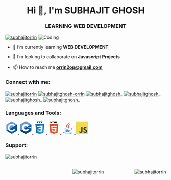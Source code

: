 <h1 align="center">Hi 👋, I'm SUBHAJIT GHOSH</h1>
<h3 align="center">LEARNING WEB DEVELOPMENT</h3>
<img align="right" alt="Coding" width="400" src="https://media.tenor.com/rePDfDWO3XoAAAAd/hacking.gif">
<p align="left"> <a href="https://twitter.com/subhajitorrin" target="blank"><img src="https://img.shields.io/twitter/follow/subhajitorrin?logo=twitter&style=for-the-badge" alt="subhajitorrin" /></a> </p>

- 🌱 I’m currently learning **WEB DEVELOPMENT**

- 👯 I’m looking to collaborate on **Javascript Projects**

- 📫 How to reach me **orrin2op@gmail.com**

<h3 align="left">Connect with me:</h3>
<p align="left">
<a href="https://twitter.com/subhajitorrin" target="blank"><img align="center" src="https://raw.githubusercontent.com/rahuldkjain/github-profile-readme-generator/master/src/images/icons/Social/twitter.svg" alt="subhajitorrin" height="30" width="40" /></a>
<a href="https://linkedin.com/in/subhajitghosh-orrin" target="blank"><img align="center" src="https://raw.githubusercontent.com/rahuldkjain/github-profile-readme-generator/master/src/images/icons/Social/linked-in-alt.svg" alt="subhajitghosh-orrin" height="30" width="40" /></a>
<a href="https://instagram.com/subhajitghosh_" target="blank"><img align="center" src="https://raw.githubusercontent.com/rahuldkjain/github-profile-readme-generator/master/src/images/icons/Social/instagram.svg" alt="subhajitghosh_" height="30" width="40" /></a>
<a href="https://www.hackerrank.com/subhajitghosh_" target="blank"><img align="center" src="https://raw.githubusercontent.com/rahuldkjain/github-profile-readme-generator/master/src/images/icons/Social/hackerrank.svg" alt="subhajitghosh_" height="30" width="40" /></a>
<a href="https://www.leetcode.com/subhajitghosh_" target="blank"><img align="center" src="https://raw.githubusercontent.com/rahuldkjain/github-profile-readme-generator/master/src/images/icons/Social/leet-code.svg" alt="subhajitghosh_" height="30" width="40" /></a>
<a href="https://auth.geeksforgeeks.org/user/subhajitghosh_" target="blank"><img align="center" src="https://raw.githubusercontent.com/rahuldkjain/github-profile-readme-generator/master/src/images/icons/Social/geeks-for-geeks.svg" alt="subhajitghosh_" height="30" width="40" /></a>
</p>

<h3 align="left">Languages and Tools:</h3>
<p align="left"> <a href="https://www.cprogramming.com/" target="_blank" rel="noreferrer"> <img src="https://raw.githubusercontent.com/devicons/devicon/master/icons/c/c-original.svg" alt="c" width="40" height="40"/> </a> <a href="https://www.w3schools.com/cpp/" target="_blank" rel="noreferrer"> <img src="https://raw.githubusercontent.com/devicons/devicon/master/icons/cplusplus/cplusplus-original.svg" alt="cplusplus" width="40" height="40"/> </a> <a href="https://www.w3schools.com/css/" target="_blank" rel="noreferrer"> <img src="https://raw.githubusercontent.com/devicons/devicon/master/icons/css3/css3-original-wordmark.svg" alt="css3" width="40" height="40"/> </a> <a href="https://www.w3.org/html/" target="_blank" rel="noreferrer"> <img src="https://raw.githubusercontent.com/devicons/devicon/master/icons/html5/html5-original-wordmark.svg" alt="html5" width="40" height="40"/> </a> <a href="https://www.java.com" target="_blank" rel="noreferrer"> <img src="https://raw.githubusercontent.com/devicons/devicon/master/icons/java/java-original.svg" alt="java" width="40" height="40"/> </a> <a href="https://developer.mozilla.org/en-US/docs/Web/JavaScript" target="_blank" rel="noreferrer"> <img src="https://raw.githubusercontent.com/devicons/devicon/master/icons/javascript/javascript-original.svg" alt="javascript" width="40" height="40"/> </a> </p>

<h3 align="left">Support:</h3>
<p><a href="https://www.buymeacoffee.com/subhajitorrin"> <img align="left" src="https://cdn.buymeacoffee.com/buttons/v2/default-yellow.png" height="50" width="210" alt="subhajitorrin" /></a></p><br><br>

<p><img align="right" src="https://github-readme-stats.vercel.app/api/top-langs?username=subhajitorrin&show_icons=true&locale=en&layout=compact" alt="subhajitorrin" /></p>

<p>&nbsp;<img align="left" src="https://github-readme-stats.vercel.app/api?username=subhajitorrin&show_icons=true&locale=en" alt="subhajitorrin" /></p>      
 
